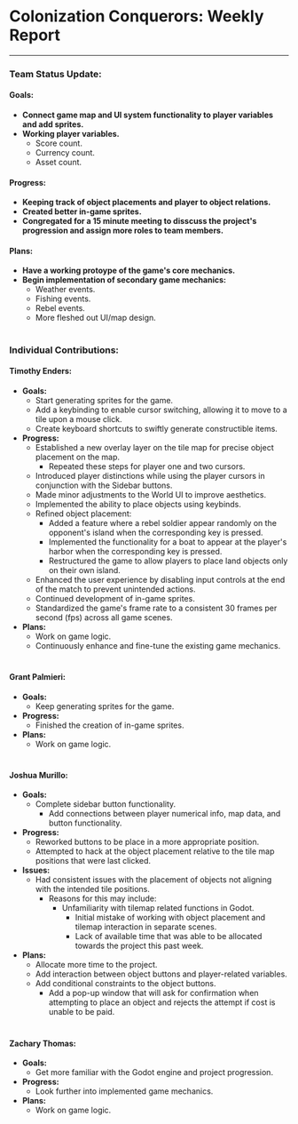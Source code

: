 # **Colonization Conquerors: Weekly Report**
___

### Team Status Update:
#### **Goals:**
- **Connect game map and UI system functionality to player variables and add sprites.**
- **Working player variables.**
  - Score count.
  - Currency count.
  - Asset count.

#### **Progress:**
- **Keeping track of object placements and player to object relations.**
- **Created better in-game sprites.**
- **Congregated for a 15 minute meeting to disscuss the project's progression and assign more roles to team members.**

#### **Plans:**
- **Have a working protoype of the game's core mechanics.**
- **Begin implementation of secondary game mechanics:**
  - Weather events.
  - Fishing events.
  - Rebel events.
  - More fleshed out UI/map design.

#
### Individual Contributions:

#### **Timothy Enders:**
- **Goals:**
  - Start generating sprites for the game.
  - Add a keybinding to enable cursor switching, allowing it to move to a tile upon a mouse click.
  - Create keyboard shortcuts to swiftly generate constructible items.
- **Progress:**
  - Established a new overlay layer on the tile map for precise object placement on the map.
    - Repeated these steps for player one and two cursors.
  - Introduced player distinctions while using the player cursors in conjunction with the Sidebar buttons.
  - Made minor adjustments to the World UI to improve aesthetics.
  - Implemented the ability to place objects using keybinds.
  - Refined object placement:
    - Added a feature where a rebel soldier appear randomly on the opponent's island when the corresponding key is pressed.
    - Implemented the functionality for a boat to appear at the player's harbor when the corresponding key is pressed.
    - Restructured the game to allow players to place land objects only on their own island.
  - Enhanced the user experience by disabling input controls at the end of the match to prevent unintended actions.
  - Continued development of in-game sprites.
  - Standardized the game's frame rate to a consistent 30 frames per second (fps) across all game scenes.
- **Plans:**
  - Work on game logic.
  - Continuously enhance and fine-tune the existing game mechanics.

#
#### **Grant Palmieri:**
- **Goals:**
  - Keep generating sprites for the game.
- **Progress:**
  - Finished the creation of in-game sprites.
- **Plans:**
  - Work on game logic.

#
#### **Joshua Murillo:**
- **Goals:**
  - Complete sidebar button functionality.
    - Add connections between player numerical info, map data, and button functionality.
- **Progress:**
  - Reworked buttons to be place in a more appropriate position.
  - Attempted to hack at the object placement relative to the tile map positions that were last clicked.
- **Issues:**
  - Had consistent issues with the placement of objects not aligning with the intended tile positions.
    - Reasons for this may include:
      - Unfamiliarity with tilemap related functions in Godot.
        - Initial mistake of working with object placement and tilemap interaction in separate scenes.
        - Lack of available time that was able to be allocated towards the project this past week.
- **Plans:**
  - Allocate more time to the project.
  - Add interaction between object buttons and player-related variables.
  - Add conditional constraints to the object buttons.
    - Add a pop-up window that will ask for confirmation when attempting to place an object and rejects the attempt if cost is unable to be paid.

#
#### **Zachary Thomas:**
- **Goals:**
  - Get more familiar with the Godot engine and project progression.
- **Progress:**
  - Look further into implemented game mechanics.
- **Plans:**
  - Work on game logic.
